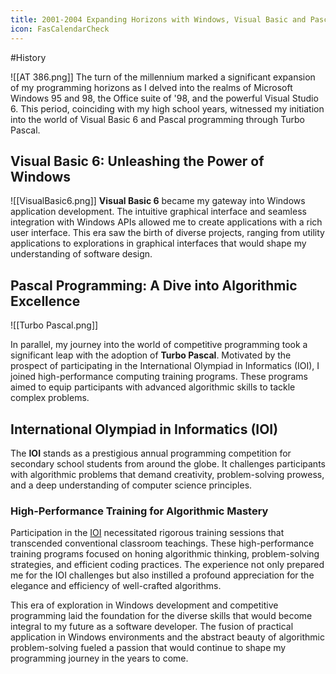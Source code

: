 ```yaml
---
title: 2001-2004 Expanding Horizons with Windows, Visual Basic and Pascal
icon: FasCalendarCheck
---
```

#History 

![[AT 386.png]]
The turn of the millennium marked a significant expansion of my programming horizons as I delved into the realms of Microsoft Windows 95 and 98, the Office suite of '98, and the powerful Visual Studio 6. This period, coinciding with my high school years, witnessed my initiation into the world of Visual Basic 6 and Pascal programming through Turbo Pascal.

## Visual Basic 6: Unleashing the Power of Windows

![[VisualBasic6.png]]
**Visual Basic 6** became my gateway into Windows application development. The intuitive graphical interface and seamless integration with Windows APIs allowed me to create applications with a rich user interface. This era saw the birth of diverse projects, ranging from utility applications to explorations in graphical interfaces that would shape my understanding of software design.

## Pascal Programming: A Dive into Algorithmic Excellence

![[Turbo Pascal.png]]

In parallel, my journey into the world of competitive programming took a significant leap with the adoption of **Turbo Pascal**. Motivated by the prospect of participating in the International Olympiad in Informatics (IOI), I joined high-performance computing training programs. These programs aimed to equip participants with advanced algorithmic skills to tackle complex problems.

## International Olympiad in Informatics (IOI)

The **IOI** stands as a prestigious annual programming competition for secondary school students from around the globe. It challenges participants with algorithmic problems that demand creativity, problem-solving prowess, and a deep understanding of computer science principles.

### High-Performance Training for Algorithmic Mastery

Participation in the [IOI](https://ioinformatics.org/) necessitated rigorous training sessions that transcended conventional classroom teachings. These high-performance training programs focused on honing algorithmic thinking, problem-solving strategies, and efficient coding practices. The experience not only prepared me for the IOI challenges but also instilled a profound appreciation for the elegance and efficiency of well-crafted algorithms.

This era of exploration in Windows development and competitive programming laid the foundation for the diverse skills that would become integral to my future as a software developer. The fusion of practical application in Windows environments and the abstract beauty of algorithmic problem-solving fueled a passion that would continue to shape my programming journey in the years to come.
